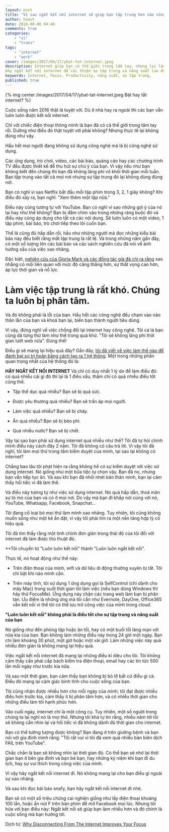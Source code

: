 ```yaml
---
layout: post
title: "Vì sao ngắt kết nối internet sẽ giúp bạn tập trung hơn vào công việc?"
author: hoavt
date: 2016-08-06 04:40
comments: true
categories:
    - "vi"
    - "trans"
tags:
    - "internet"
    - "work"
cover: /images/2017/04/17/ybat-tat-internet.jpeg
description: Internet giúp bạn có thế giới trong tầm tay, nhưng lại làm bạn bị xao nhãng trong công việc.
Hãy ngắt kết nối internet để cải thiện sự tập trung và năng suất lao động của bạn nhé.
keywords: Internet, Focus, Productivity, năng suất, sự tập trung,
published: true
---
```

{% img center /images/2017/04/17/ybat-tat-internet.jpeg Bật hay tắt internet? %}

Cuộc sống năm 2016 thật là tuyệt vời. Dù ở nhà hay ra ngoài thì các bạn vẫn luôn luôn được kết nối internet.

Chỉ với chiếc điện thoại thông minh là bạn đã có cả thế giới trong tâm tay rồi. Dường như điều đó thật
tuyệt vời phải không? Nhưng thực tế lại không đúng như vậy.

Hầu hết mọi người đang không sử dụng công nghệ mà là bị công nghệ sử dụng.

Các ứng dụng, trò chơi, video, các bài báo, quảng cáo hay các chương trình TV đều được thiết kế để thu
hút sự chú ý của bạn.  Vì vậy nếu như bạn không biết đến chúng thì bạn đã không lãng phí vô khối thời gian
mỗi tuần. Bạn tập trung vào tất cả mọi nơi nhưng sự tập trung đó lại không dùng đúng nơi.

<!-- more -->


Bạn có nghĩ vì sao Netflix bắt đầu mỗi tập phim trong 3, 2, 1 giây không? Khi điều đó xảy ra, bạn nghĩ:
"Xem thêm một tập nữa."

Điều này cũng tương tự với YouTube. Bạn có nghĩ vì sao những gợi ý của nó lại hay như thế không? Bạn bị
đắm chìm vào trong những ràng buộc đó và điều này cũng áp dụng cho tất cả các nội dung. Sẽ luôn luôn
có một video, 1 tập phim, bài báo, trò chơi tiếp theo lôi cuốn bạn.

Thế là cũng đủ hấp dẫn rồi, hầu như những người mà đọc những kiểu bài báo này đều biết rằng mất tập trung
là rất tệ. Và trong những năm gần đây, có một số lượng lớn các bài báo và các sách nghiên cứu đã nói
về ảnh hưởng xấu của việc xao nhãng.

Đặc biệt, [nghiên cứu của Gloria Mark và các đồng tác giả đã chỉ ra rằng](https://www.ics.uci.edu/~gmark/chi08-mark.pdf) xao nhẵng có mối liên quan với
mức độ căng thẳng hơn, sự thất vọng cao hơn, áp lực thời gian và nỗ lực. 

Làm việc tập trung là rất khó. Chúng ta luôn bị phân tâm.
=========================================================
Và đó không phải là lỗi của bạn. Hầu hết các công nghệ đều chạm vào não thằn lằn của bạn và khoá bạn lại,
biến bạn thành người tiêu dùng.

Vì vậy, đừng nghĩ về việc chống đối lại internet hay công nghệ. Tôi cá lá bạn cũng dã từng thử làm như thế 
trong quá khứ. "Tôi sẽ không lãng phí thời gian lướt web nữa". Đúng thế!

Điều gì sẽ mang lại hiệu quả đây? Gần đây, [tôi đã viết về việc làm thế nào để đánh bại sự trì hoãn
bằng cách tạo ra 1 hệ thống](http://dariusforoux.com/sciencebehindprocrastination/). Một trong những phần quan trọng nhất của hệ thống đó là:

**HÃY NGẮT KẾT NỐI INTERNET**
Và chỉ có duy nhất 1 lý do để làm điều đó: có quá nhiều cái gì đó thì lại là 1 điều xấu, thậm chí có
quá nhiều điều tốt cũng thế.

- Tập thể dục quá nhiều? Bạn sẽ bị quá sức.

- Được yêu thương quá nhiều? Bạn sẽ trấn áp mọi người.

- Làm việc quá nhiều? Bạn sẽ bị cháy.

- Ăn quá nhiều? Bạn sẽ bị béo phì.

- Quá nhiều nước? Bạn sẽ bị chết. 

Vậy tại sao bạn phải sử dụng internet quá nhiều như thế? Tôi đã tự hỏi chính mình điều này cách đây 2 năm.
Tôi đã không có câu trả lời. Vì vậy tôi đã nghĩ, tôi làm mọi thứ trong tầm kiểm duyệt của mình, tại sao 
lại không có internet?

Chẳng bao lâu tôi phát hiện ra rằng không hề có sự kiểm duyệt với việc sử dụng internet. Nó giống như
một bữa tiệc tự chọn vậy. Bạn đã no, nhưng bạn vẫn tiếp tục ăn. Và sau khi bạn đã nhồi nhét bản thân mình,
bạn lại cảm thấy hối tiếc vì đã làm thế.

Và điều này tương tự như việc sử dụng internet. Nó quá hấp dẫn, thoả mãn sự tò mò của bạn và có ở mọi
nơi. Do vậy mà bạn đi khắp nơi cùng với nó, YouTube, Whatsapp, Facebook, Snapchat...

Tôi đang cố loại bỏ mọi thứ làm mình xao nhãng. Tuy nhiên, tôi cũng không muốn sống như một kẻ ẩn dật,
vì vậy tôi phải tìm ra một nền tảng hợp lý có hiệu quả.

Tôi đã tìm thấy rằng một tinh chỉnh đơn giản trong thái độ của tôi đối với internet đã làm được thủ thuật đó.

**Tôi chuyển từ "Luôn luôn kết nối" thành "Luôn luôn ngắt kết nối".

Thực tế, nó hoạt động như thế này:

- Trên điện thoại của mình, wifi và dữ liệu di động thường xuyên bị tắt. Tôi chỉ bật khi nào mình cần.

- Trên máy tính, tôi sử dụng 1 ứng dụng gọi là SelfControl (chỉ dành cho máy Mac) trong suốt thời gian
tôi làm việc (nếu bạn dùng Windows thì hãy thử FocusMe).  Ứng dụng này chặn các trang web làm bạn bị 
phân tán. Ưu điểm là những ứng mà tôi cần như Evernote, DayOne, Office365 vẫn kết nối vì thế tôi có
thể lưu trữ công việc của mình trong cloud.

**"Luôn luôn kết nối" không phải là điều tốt cho sự tập trung và năng suất của bạn**

Nó giống như đến phòng tập hoặc ăn tối, hay có một buổi tối lãng mạn với nửa kia của bạn. Bạn không làm
những điều này trong 24 giờ một ngày.  Bạn chỉ làm khoảng 30 phút, một giờ hoặc một vài giờ. Làm những
việc này quá nhiều đơn giản là không mang lại hiệu quả. 

Việc ngắt kết nối internet đã mang lại những điều kì diệu cho tôi. Tôi không cảm thấy cần phải cấp bách
kiểm tra điện thoại, email hay các tin tức 500 lần mỗi ngày như trước kia nữa.

Và sau một thời gian, bạn cảm thấy bạn không bị bỏ lỡ bất cứ điều gì cả. Điều đó mang lại cảm giác bình tĩnh
cho cuộc sống của bạn.

Tôi cũng nhận được nhiều hơn cho mỗi ngày của mình; tôi đạt được nhiều điều hơn trước kia, cảm thấy
ít bị phân tâm hơn, và có nhiều thời gian cho những điều làm tôi hạnh phúc hơn.

Vào cuối ngày, internet chỉ là một công cụ. Tuy nhiên, một số người trong chúng ta lại nghĩ nó là
mọi thứ. Nhưng tôi khá tự tin rằng, nhiều năm tới tôi sẽ không cần nhìn lại và hối tiếc vì đã không dành
đủ thời gian cho internet.

Bạn có thể tưởng tượng được không? Bạn đang ở trên giường bệnh và bạn nói với gia đình mình rằng: "Tôi
rất vui vì tôi đã xem quá nhiều bản biên dịch FAIL trên YouTube".

Chắc chắn là bạn sẽ không nhìn lại thời gian đó. Có thể bạn sẽ nhớ lại thời gian bạn ở bên gia đình
và bạn bè bạn, hay những kỷ niệm khi bạn đi du lịch, hay sự vui thích trong công việc của mình.

Vì vậy hãy ngắt kết nối internet đi. Nó không mang lại cho bạn điều gì ngoài sự xao nhãng.

Và sau khi đọc bài báo snafy, bạn hãy ngắt kết nối internet đi nhé. 

Bạn sẽ có một số triệu chứng cai nghiện giống như lấy điện thoại khoảng 100 lần, hoặc ấn nút F trên
bàn phím để mở Facebook mọi lúc. Nhưng tôi hứa với bạn điều này: Ngắt kết nối sẽ giúp bạn làm nhiều hơn
và đó chính là cuộc sống mà bạn hướng tới.

Dịch từ: [Why Disconnecting From The Internet Improves Your Focus](https://medium.com/the-mission/why-disconnecting-from-the-internet-improves-your-focus-167a824c3bb5#.7gqqh9ow6)